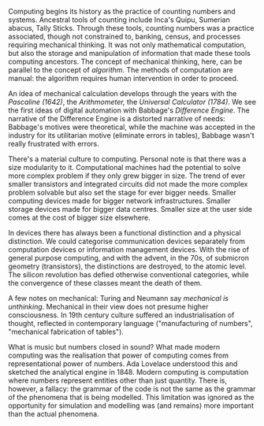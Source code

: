 Computing begins its history as the practice of counting numbers and systems. Ancestral tools of counting include Inca's Quipu, Sumerian abacus, Tally Sticks. Through these tools, counting numbers was a practice associated, though not constrained to, banking, census, and processes requiring mechanical thinking. It was not only mathematical computation, but also the storage and manipulation of information that made these tools computing ancestors. The concept of mechanical thinking, here, can be parallel to the concept of *algorithm*. The methods of computation are manual: the algorithm requires human intervention in order to proceed.

An idea of mechanical calculation develops through the years with the *Pascaline* *(1642)*, the *Arithmometer,* the *Universal Calculator (1784)*. We see the first ideas of digital automation with Babbage's *Difference Engine*. The narrative of the Difference Engine is a distorted narrative of needs: Babbage's motives were theoretical, while the machine was accepted in the industry for its utilitarian motive (eliminate errors in tables), Babbage wasn't really frustrated with errors.

There's a material culture to computing. Personal note is that there was a size modularity to it. Computational machines had the potential to solve more complex problem if they only grew bigger in size. The trend of ever smaller transistors and integrated circuits did not made the more complex problem solvable but also set the stage for ever bigger needs. Smaller computing devices made for bigger network infrastructures. Smaller storage devices made for bigger data centres. Smaller size at the user side comes at the cost of bigger size elsewhere.

In devices there has always been a functional distinction and a physical distinction. We could categorise communication devices separately from computation devices or information management devices. With the rise of general purpose computing, and with the advent, in the 70s, of submicron geometry (transistors), the distinctions are destroyed, to the atomic level. The silicon revolution has defied otherwise conventional categories, while the convergence of these classes meant the death of them.

A few notes on mechanical: Turing and Neumann say *mechanical is unthinking*. Mechanical in their view does not presume higher consciousness. In 19th century culture suffered an industrialisation of thought, reflected in contemporary language ("manufacturing of numbers", "mechanical fabrication of tables").

 What is music but numbers closed in sound? What made modern computing was the realisation that power of computing comes from representational power of numbers. Ada Lovelace understood this and sketched the analytical engine in 1848. Modern computing is computation where numbers represent entities other than just quantity. There is, however, a fallacy: the grammar of the code is not the same as the grammar of the phenomena that is being modelled. This limitation was ignored as the opportunity for simulation and modelling was (and remains) more important than the actual phenomena.